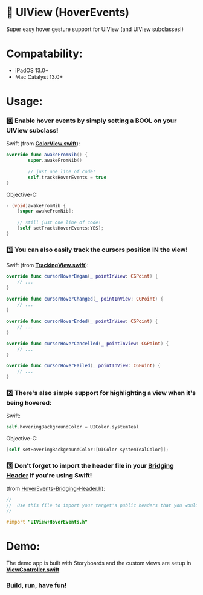 # 🍃 UIView (HoverEvents)

Super easy hover gesture support for UIView (and UIView subclasses!)

# Compatability:

* iPadOS 13.0+
* Mac Catalyst 13.0+

# Usage:

### 0️⃣ Enable hover events by simply setting a BOOL on your UIView subclass!

Swift (from [**ColorView.swift**](https://github.com/Timstarockz/UIView-HoverEvents/blob/master/HoverEvents/Demo/Custom%20Views/ColorView.swift)):

```swift
override func awakeFromNib() {
		super.awakeFromNib()
		
		// just one line of code!
		self.tracksHoverEvents = true
}
```

Objective-C:

```objective-c
- (void)awakeFromNib {
	[super awakeFromNib];
	
	// still just one line of code!
	[self setTracksHoverEvents:YES];
}
```

### 1️⃣ You can also easily track the cursors position IN the view!

Swift (from [**TrackingView.swift**](https://github.com/Timstarockz/UIView-HoverEvents/blob/master/HoverEvents/Demo/Custom%20Views/TrackingView.swift)):

```swift
override func cursorHoverBegan(_ pointInView: CGPoint) {
	// ...
}
	
override func cursorHoverChanged(_ pointInView: CGPoint) {
	// ...
}
	
override func cursorHoverEnded(_ pointInView: CGPoint) {
	// ...
}

override func cursorHoverCancelled(_ pointInView: CGPoint) {
	// ...
}

override func cursorHoverFailed(_ pointInView: CGPoint) {
	// ...
}
```

### 2️⃣ There's also simple support for highlighting a view when it's being hovered:

Swift:

```swift
self.hoveringBackgroundColor = UIColor.systemTeal
```

Objective-C:

```objective-c
[self setHoveringBackgroundColor:[UIColor systemTealColor]];
```

### 3️⃣ Don't forget to import the header file in your [Bridging Header](https://developer.apple.com/documentation/swift/imported_c_and_objective-c_apis/importing_objective-c_into_swift) if you're using Swift!

(from [HoverEvents-Bridging-Header.h](https://github.com/Timstarockz/UIView-HoverEvents/blob/master/HoverEvents/HoverEvents-Bridging-Header.h)):

```objective-c
//
//  Use this file to import your target's public headers that you would like to expose to Swift.
//

#import "UIView+HoverEvents.h"
```

# Demo:

The demo app is built with Storyboards and the custom views are setup in [**ViewController.swift**](https://github.com/Timstarockz/UIView-HoverEvents/blob/master/HoverEvents/Demo/ViewController.swift)

### Build, run, have fun!